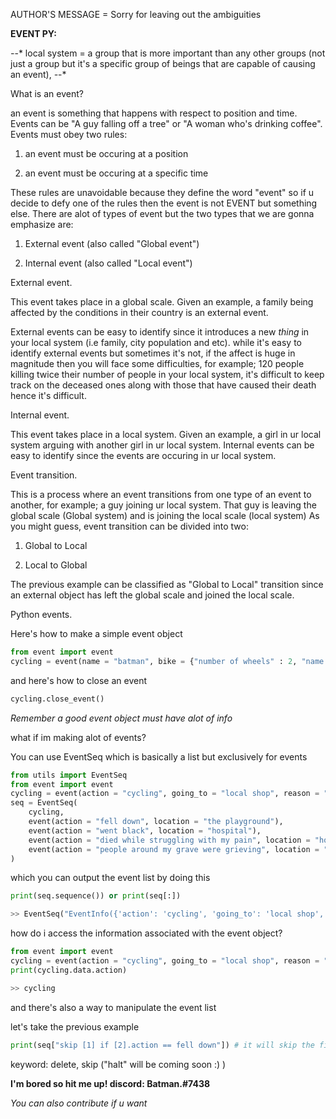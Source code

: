 AUTHOR'S MESSAGE = Sorry for leaving out the ambiguities


**EVENT PY:**

*-*-*
local system = a group that is more important than any other groups (not just a group but it's a specific group of beings that are capable of causing an event),
*-*-*

What is an event?

an event is something that happens with respect to position and time. Events can be "A guy falling off a tree"  or "A woman who's drinking coffee".
Events must obey two rules:
1) an event must be occuring at a position 

2) an event must be occuring at a specific time

These rules are unavoidable because they define the word "event" so if u decide to defy one of the rules then
the event is not EVENT but something else.
There are alot of types of event but the two types that we are gonna emphasize are:

1) External event (also called "Global event")

2) Internal event (also called "Local event")

External event.

This event takes place in a global scale. Given an example, a family being affected by the conditions in their country is an external event.

External events can be easy  to identify since it introduces a new *thing* in your local system (i.e family, city population and etc).
while it's easy to identify external events but sometimes it's not, if the affect is huge in magnitude then
you will face some difficulties, for example; 120 people killing twice their number of people in your local system,
it's difficult to keep track on the deceased ones along with those that have caused their death hence it's difficult.

Internal event.

This event takes place in a local system. Given an example, a girl in ur local system arguing with another girl in ur local system.
Internal events can be easy to identify since the events are occuring in ur local system.

Event transition.

This is a process where an event transitions from one type of an event to another, for example; a guy joining ur local system.
That guy is leaving the global scale (Global system) and is joining the local scale (local system)
As you might guess, event transition can be divided into two:
1) Global to Local

2) Local to Global

The previous example can be classified as "Global to Local" transition since an external object has left the global scale and joined the local scale.

Python events.

Here's how to make a simple event object

```py
from event import event
cycling = event(name = "batman", bike = {"number of wheels" : 2, "name of the bike" : "2xrcs"})
```

and here's how to close an event

```py
cycling.close_event()
```

*Remember a good event object must have alot of info*

what if im making alot of events?

You can use EventSeq which is basically a list but exclusively for events

```py
from utils import EventSeq
from event import event
cycling = event(action = "cycling", going_to = "local shop", reason = "To buy food", info = {"name" : "batman", "age" : 17})
seq = EventSeq(
    cycling, 
    event(action = "fell down", location = "the playground"), 
    event(action = "went black", location = "hospital"), 
    event(action = "died while struggling with my pain", location = "hospital"), 
    event(action = "people around my grave were grieving", location = "local cemetry")
)
```
which you can output the event list by doing this

```py
print(seq.sequence()) or print(seq[:])

>> EventSeq("EventInfo({'action': 'cycling', 'going_to': 'local shop', 'reason': 'To buy food', 'info': {'name': 'batman', 'age': 17}})", "EventInfo({'action': 'fell down', 'location': 'the playground'})", "EventInfo({'action': 'went black', 'location': 'hospital'})", "EventInfo({'action': 'died while struggling with my pain', 'location': 'hospital'})", "EventInfo({'action': 'people around my grave were grieving', 'location': 'local cemetry'})")
```

how do i access the information associated with the event object?

```py
from event import event
cycling = event(action = "cycling", going_to = "local shop", reason = "To buy food", info = {"name" : "batman", "age" : 17})
print(cycling.data.action) 

>> cycling
```

and there's also a way to manipulate the event list

let's take the previous example
```py
print(seq["skip [1] if [2].action == fell down"]) # it will skip the first element if the conditional expression is true
```

keyword: delete, skip ("halt" will be coming soon :) )

**I'm bored so hit me up! discord: Batman.#7438**

*You can also contribute if u want*
